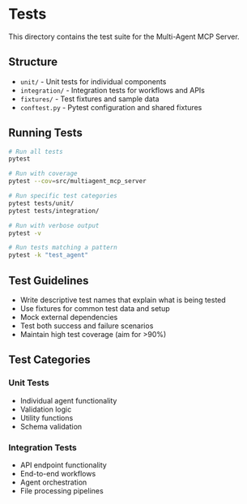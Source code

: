 # Tests

This directory contains the test suite for the Multi-Agent MCP Server.

## Structure

- `unit/` - Unit tests for individual components
- `integration/` - Integration tests for workflows and APIs
- `fixtures/` - Test fixtures and sample data
- `conftest.py` - Pytest configuration and shared fixtures

## Running Tests

```bash
# Run all tests
pytest

# Run with coverage
pytest --cov=src/multiagent_mcp_server

# Run specific test categories
pytest tests/unit/
pytest tests/integration/

# Run with verbose output
pytest -v

# Run tests matching a pattern
pytest -k "test_agent"
```

## Test Guidelines

- Write descriptive test names that explain what is being tested
- Use fixtures for common test data and setup
- Mock external dependencies
- Test both success and failure scenarios
- Maintain high test coverage (aim for >90%)

## Test Categories

### Unit Tests
- Individual agent functionality
- Validation logic
- Utility functions
- Schema validation

### Integration Tests
- API endpoint functionality
- End-to-end workflows
- Agent orchestration
- File processing pipelines
